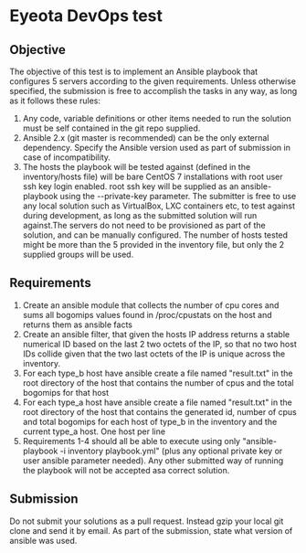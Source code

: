 # Eyeota DevOps test #

## Objective ##

The objective of this test is to implement an Ansible playbook that configures 5 servers according to the given requirements. Unless otherwise specified, the submission is free to accomplish the tasks in any way, as long as it follows these rules:

1. Any code, variable definitions or other items needed to run the solution must be self contained in the git repo supplied.
2. Ansible 2.x (git master is recommended) can be the only external dependency. Specify the Ansible version used as part of submission in case of incompatibility.
3. The hosts the playbook will be tested against (defined in the inventory/hosts file) will be bare CentOS 7 installations with root user ssh key login enabled. root ssh key will be supplied as an ansible-playbook using the --private-key parameter. The submitter is free to use any local solution such as VirtualBox, LXC containers etc, to test against during development, as long as the submitted solution will run against.The servers do not need to be provisioned as part of the solution, and can be manually configured. The number of hosts tested might be more than the 5 provided in the inventory file, but only the 2 supplied groups will be used.

## Requirements ##
1. Create an ansible module that collects the number of cpu cores and sums all bogomips values found in /proc/cpustats on the host and returns them as ansible facts
2. Create an ansible filter, that given the hosts IP address returns a stable numerical ID based on the last 2 two octets of the IP, so that no two host IDs collide given that the two last octets of the IP is unique across the inventory.
3. For each type_b host have ansible create a file named "result.txt" in the root directory of the host that contains the number of cpus and the total bogomips for that host 
4. For each type_a host have ansible create a file named "result.txt" in the root directory of the host that contains the generated id, number of cpus and total bogomips for each host of type_b in the inventory and the current type_a host. One host per line
5. Requirements 1-4 should all be able to execute using only "ansible-playbook -i inventory playbook.yml" (plus any optional private key or user ansible parameter needed). Any other submitted way of running the playbook will not be accepted asa correct solution.

## Submission ##

Do not submit your solutions as a pull request. Instead gzip your local git clone and send it by email.
As part of the submission, state what version of ansible was used.